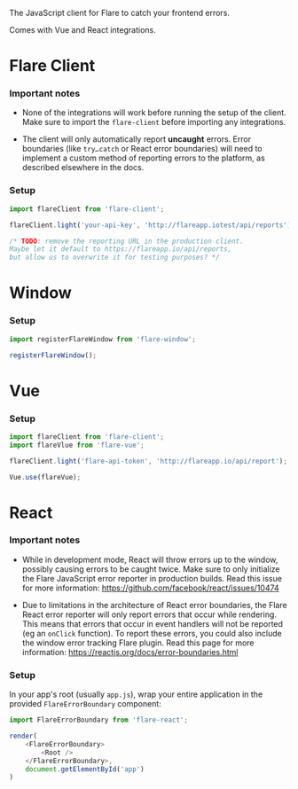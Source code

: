 The JavaScript client for Flare to catch your frontend errors.

Comes with Vue and React integrations.

# Flare Client

### Important notes
 - None of the integrations will work before running the setup of the client. Make sure to import the `flare-client` before importing any integrations.

 - The client will only automatically report **uncaught** errors. Error boundaries (like `try…catch` or React error boundaries) will need to implement a custom method of reporting errors to the platform, as described elsewhere in the docs.

### Setup

```js
import flareClient from 'flare-client';

flareClient.light('your-api-key', 'http://flareapp.iotest/api/reports');

/* TODO: remove the reporting URL in the production client.
Maybe let it default to https://flareapp.io/api/reports,
but allow us to overwrite it for testing purposes? */
```

# Window

### Setup

```js
import registerFlareWindow from 'flare-window';

registerFlareWindow();
```

# Vue

### Setup

```js
import flareClient from 'flare-client';
import flareVlue from 'flare-vue';

flareClient.light('flare-api-token', 'http://flareapp.io/api/report');

Vue.use(flareVue);
```

# React

### Important notes

- While in development mode, React will throw errors up to the window, possibly causing errors to be caught twice. Make sure to only initialize the Flare JavaScript error reporter in production builds. Read this issue for more information: https://github.com/facebook/react/issues/10474

- Due to limitations in the architecture of React error boundaries, the Flare React error reporter will only report errors that occur while rendering. This means that errors that occur in event handlers will not be reported (eg an `onClick` function). To report these errors, you could also include the window error tracking Flare plugin. Read this page for more information: https://reactjs.org/docs/error-boundaries.html


### Setup

In your app's root (usually `app.js`), wrap your entire application in the provided `FlareErrorBoundary` component:

```js
import FlareErrorBoundary from 'flare-react';

render(
    <FlareErrorBoundary>
        <Root />
    </FlareErrorBoundary>,
    document.getElementById('app')
)
```

